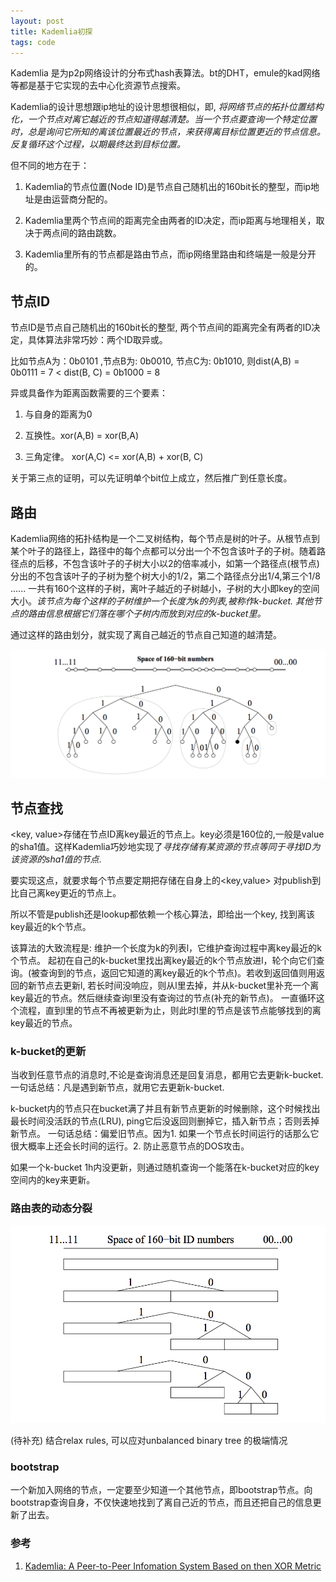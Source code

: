 ```yaml
---
layout: post
title: Kademlia初探
tags: code
---
```


Kademlia 是为p2p网络设计的分布式hash表算法。bt的DHT，emule的kad网络等都是基于它实现的去中心化资源节点搜索。

Kademlia的设计思想跟ip地址的设计思想很相似，即, *将网络节点的拓扑位置结构化，一个节点对离它越近的节点知道得越清楚。当一个节点要查询一个特定位置时，总是询问它所知的离该位置最近的节点，来获得离目标位置更近的节点信息。反复循环这个过程，以期最终达到目标位置。*

但不同的地方在于：

1. Kademlia的节点位置(Node ID)是节点自己随机出的160bit长的整型，而ip地址是由运营商分配的。

2. Kademlia里两个节点间的距离完全由两者的ID决定，而ip距离与地理相关，取决于两点间的路由跳数。

3. Kademlia里所有的节点都是路由节点，而ip网络里路由和终端是一般是分开的。



## 节点ID

节点ID是节点自己随机出的160bit长的整型, 两个节点间的距离完全有两者的ID决定，具体算法非常巧妙：两个ID取异或。

比如节点A为：0b0101 ,节点B为: 0b0010, 节点C为: 0b1010, 则dist(A,B) = 0b0111 = 7 < dist(B, C) = 0b1000 = 8

异或具备作为距离函数需要的三个要素：

1. 与自身的距离为0

2. 互换性。xor(A,B) = xor(B,A)

3. 三角定律。 xor(A,C) <= xor(A,B) + xor(B, C)


关于第三点的证明，可以先证明单个bit位上成立，然后推广到任意长度。

## 路由

Kademlia网络的拓扑结构是一个二叉树结构，每个节点是树的叶子。从根节点到某个叶子的路径上，路径中的每个点都可以分出一个不包含该叶子的子树。随着路径点的后移，不包含该叶子的子树大小以2的倍率减小，如第一个路径点(根节点)分出的不包含该叶子的子树为整个树大小的1/2，第二个路径点分出1/4,第三个1/8 ...... 一共有160个这样的子树，离叶子越近的子树越小，子树的大小即key的空间大小。*该节点为每个这样的子树维护一个长度为k的列表,被称作k-bucket. 其他节点的路由信息根据它们落在哪个子树内而放到对应的k-bucket里。*

通过这样的路由划分，就实现了离自己越近的节点自己知道的越清楚。

![节点0011...的路由信息](/assets/images/kademlia_0.png)


## 节点查找

<key, value>存储在节点ID离key最近的节点上。key必须是160位的,一般是value的sha1值。这样Kademlia巧妙地实现了*寻找存储有某资源的节点等同于寻找ID为该资源的sha1值的节点*.

要实现这点，就要求每个节点要定期把存储在自身上的<key,value> 对publish到比自己离key更近的节点上。

所以不管是publish还是lookup都依赖一个核心算法，即给出一个key, 找到离该key最近的k个节点。

该算法的大致流程是: 维护一个长度为k的列表l，它维护查询过程中离key最近的k个节点。 起初在自己的k-bucket里找出离key最近的k个节点放进l，轮个向它们查询。(被查询到的节点，返回它知道的离key最近的k个节点)。若收到返回值则用返回的新节点去更新l, 若长时间没响应，则从l里去掉，并从k-bucket里补充一个离key最近的节点。然后继续查询l里没有查询过的节点(补充的新节点)。 一直循环这个流程，直到l里的节点不再被更新为止，则此时l里的节点是该节点能够找到的离key最近的节点。

### k-bucket的更新

当收到任意节点的消息时,不论是查询消息还是回复消息，都用它去更新k-bucket. 一句话总结：凡是遇到新节点，就用它去更新k-bucket.

k-bucket内的节点只在bucket满了并且有新节点更新的时候删除，这个时候找出最长时间没活跃的节点(LRU), ping它后没返回则删掉它，插入新节点；否则丢掉新节点。 一句话总结：偏爱旧节点。因为1. 如果一个节点长时间运行的话那么它很大概率上还会长时间的运行。2. 防止恶意节点的DOS攻击。

如果一个k-bucket 1h内没更新，则通过随机查询一个能落在k-bucket对应的key空间内的key来更新。

### 路由表的动态分裂

![relax rules](/assets/images/kademlia_1.png)

(待补充)
结合relax rules, 可以应对unbalanced binary tree 的极端情况

### bootstrap

一个新加入网络的节点，一定要至少知道一个其他节点，即bootstrap节点。向bootstrap查询自身，不仅快速地找到了离自己近的节点，而且还把自己的信息更新了出去。



### 参考

1. [Kademlia: A Peer-to-Peer Infomation System Based on then XOR Metric](/downloads/maymounkov-kademlia-lncs.pdf)

